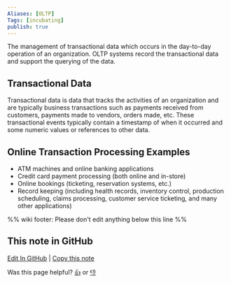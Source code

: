 ```yaml
---
Aliases: [OLTP]
Tags: [incubating]
publish: true
---
```


The management of transactional data which occurs in the day-to-day operation of an organization. OLTP systems record the transactional data and support the querying of the data.

## Transactional Data

Transactional data is data that tracks the activities of an organization and are typically business transactions such as payments received from customers, payments made to vendors, orders made, etc. These transactional events typically contain a timestamp of when it occurred and some numeric values or references to other data.

## Online Transaction Processing Examples

- ATM machines and online banking applications
- Credit card payment processing (both online and in-store)
- Online bookings (ticketing, reservation systems, etc.)
- Record keeping (including health records, inventory control, production scheduling, claims processing, customer service ticketing, and many other applications)

%% wiki footer: Please don't edit anything below this line %%

## This note in GitHub

<span class="git-footer">[Edit In GitHub](https://github.dev/data-engineering-community/data-engineering-wiki/blob/main/Concepts/Online%20Transaction%20Processing.md "git-hub-edit-note") | [Copy this note](https://raw.githubusercontent.com/data-engineering-community/data-engineering-wiki/main/Concepts/Online%20Transaction%20Processing.md "git-hub-copy-note")</span>

<span class="git-footer">Was this page helpful?
[👍](https://tally.so/r/mOaxjk?rating=Yes&url=https://dataengineering.wiki/Concepts/Online+Transaction+Processing) or [👎](https://tally.so/r/mOaxjk?rating=No&url=https://dataengineering.wiki/Concepts/Online+Transaction+Processing)</span>
